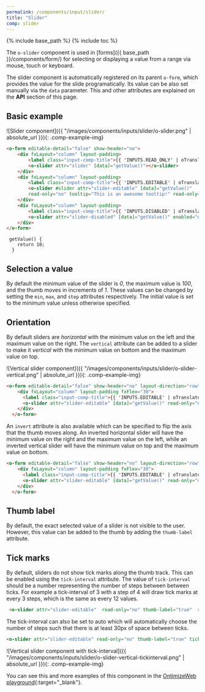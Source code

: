 ```yaml
---
permalink: /components/input/slider/
title: "Slider"
comp: slider
---
```


{% include base_path %}
{% include toc %}

The `o-slider` component is used in [forms]({{ base_path }}/components/form/) for selecting or displaying a value from a range via mouse, touch or keyboard.

The slider component is automatically registered on its parent `o-form`, which provides the value for the slide programatically. Its value can be also set manually via the `data` parameter. This and other attributes are explained on the **API** section of this page.

## Basic example
![Slider component]({{ "/images/components/inputs/slider/o-slider.png" | absolute_url }}){: .comp-example-img}

```html
<o-form editable-detail="false" show-header="no">
    <div fxLayout="column" layout-padding>
        <label class="input-comp-title">{{ 'INPUTS.READ_ONLY' | oTranslate }}</label>
        <o-slider attr="slider" [data]="getValue()"></o-slider>
    </div>
    <div fxLayout="column" layout-padding>
        <label class="input-comp-title">{{ 'INPUTS.EDITABLE' | oTranslate }}</label>
        <o-slider #slider attr="slider-editable" [data]="getValue()"
        read-only="no" tooltip="This is an awesome tooltip!" read-only="no"></o-slider>
    </div>
    <div fxLayout="column" layout-padding>
        <label class="input-comp-title">{{ 'INPUTS.DISABLED' | oTranslate }}</label>
        <o-slider attr="slider-disabled" [data]="getValue()" enabled="no" ></o-slider>
    </div>
</o-form>
```

```
 getValue() {
    return 10;
  }
```

## Selection a value 

By default the minimum value of the slider is *0*, the maximum value is *100*, and the thumb moves in increments of *1*. These values can be changed by setting the `min`, `max`, and `step` attributes respectively. The initial value is set to the minimum value unless otherwise specified.

## Orientation

By default sliders are *horizontal* with the minimum value on the left and the maximum value on the right. The `vertical` attribute can be added to a slider to make it *vertical* with the minimum value on bottom and the maximum value on top.

![Vertical slider component]({{ "/images/components/inputs/slider/o-slider-vertical.png" | absolute_url }}){: .comp-example-img}

```html
<o-form editable-detail="false" show-header="no" layout-direction="row">
    <div fxLayout="column" layout-padding fxFlex="30">
      <label class="input-comp-title">{{ 'INPUTS.EDITABLE' | oTranslate }}</label>
      <o-slider attr="slider-editable" [data]="getValue()" read-only="no" tooltip="This is an awesome tooltip!" vertical="true" color="warn"  max="100" min="0" thumb-label="true" step="1" tick-interval="auto"></o-slider>
    </div>
  </o-form>
``` 

An `invert` attribute is also available which can be specified to flip the axis that the thumb moves along. An inverted horizontal slider will have the minimum value on the right and the maximum value on the left, while an inverted vertical slider will have the minimum value on top and the maximum value on bottom.

```html
<o-form editable-detail="false" show-header="no" layout-direction="row">
    <div fxLayout="column" layout-padding fxFlex="30">
      <label class="input-comp-title">{{ 'INPUTS.EDITABLE' | oTranslate }}</label>
      <o-slider attr="slider-editable" [data]="getValue()" read-only="no" tooltip="This is an awesome tooltip!" vertical="true" color="warn"  max="100" min="0" thumb-label="true" step="1" tick-interval="auto" invert="yes"></o-slider>
    </div>
  </o-form>
``` 

## Thumb label

By default, the exact selected value of a slider is not visible to the user. However, this value can be added to the thumb by adding the `thumb-label` attribute.

<o-slider attr="slider-editable" read-only="no" thumb-label="true" tick-interval="1" ></o-slider>

## Tick marks

By default, sliders do not show tick marks along the thumb track. This can be enabled using the `tick-interval` attribute. The value of `tick-interval` should be a number representing the number of steps between between ticks. For example a tick-interval of 3 with a step of 4 will draw tick marks at every 3 steps, which is the same as every 12 values.

```html
 <o-slider attr="slider-editable"  read-only="no" thumb-label="true"  step="4" tickInterval="3"></o-slider>
 ```

The tick-interval can also be set to auto which will automatically choose the number of steps such that there is at least 30px of space between ticks.

```html
<o-slider attr="slider-editable" read-only="no" thumb-label="true" tick-interval="auto"></o-slider>
```

![Vertical slider component with tick-interval]({{ "/images/components/inputs/slider/o-slider-vertical-tickinterval.png" | absolute_url }}){: .comp-example-img}

You can see this and more examples of this component in the [OntimizeWeb playground]({{site.playgroundurl}}/main/inputs/slider){:target="_blank"}.


